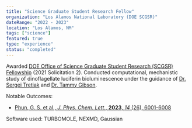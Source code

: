 ```yaml
---
title: "Science Graduate Student Research Fellow"
organization: "Los Alamos National Laboratory (DOE SCGSR)"
dateRange: "2022 - 2023"
location: "Los Alamos, NM"
tags: ["science"]
featured: true
type: "experience"
status: "completed"
---
```


Awarded [DOE Office of Science Graduate Student Research (SCGSR) Fellowship](https://science.osti.gov/wdts/scgsr/SCGSR-Awards-and-Publications/Awards-from-Past-SCGSR-Solicitations) (2021 Solicitation 2). Conducted computational, mechanistic study of dinoflagellate luciferin bioluminescence under the guidance of [Dr. Sergei Tretiak](https://cnls.lanl.gov/~serg/homepage.html) and [Dr. Tammy Gibson](https://scholar.google.com/citations?user=qCbR1WIAAAAJ&hl=en).

Notable Outcomes:
- [Phun, G. S. et al., *J. Phys. Chem. Lett.*, **2023**, *14* (26), 6001-6008](https://doi.org/10.1021/acs.jpclett.3c01053)

Software used: TURBOMOLE, NEXMD, Gaussian